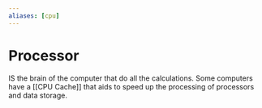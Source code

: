 ```yaml
---
aliases: [cpu]
---
```

# Processor
IS the brain of the computer that do all the calculations. Some computers have a [[CPU Cache]] that aids to speed up the processing of processors and data storage.
